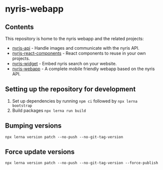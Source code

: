 # nyris-webapp

## Contents

This repository is home to the nyris webapp and the 
related projects:
 
* [nyris-api](./packages/nyris-api/README.md) - Handle images and communicate with the nyris API.
* [nyris-react-components](./packages/nyris-react-components/README.md) - React components to reuse in your own projects.
* [nyris-widget](./packages/nyris-widget/README.md) - Embed nyris search on your website.
* [nyris-webapp](./packages/nyris-webapp/README.md) - A complete mobile friendly webapp based on the nyris API.


## Setting up the repository for development

1. Set up dependencies by running `npm ci` followed by `npx lerna bootstrap`
2. Build packages `npx lerna run build`


## Bumping versions

```shell script
npx lerna version patch --no-push --no-git-tag-version
```

## Force update versions
```shell script
npx lerna version patch --no-push --no-git-tag-version --force-publish
```